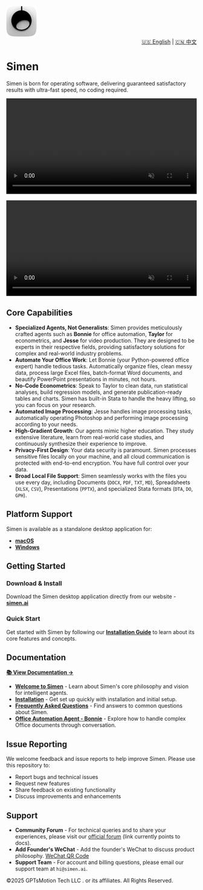 <div align="left">
  <img src="assets/icon.png" alt="Simen" width="80" height="80">
  
  <div align="right">
    <a href="README.md">🇺🇸 English</a> | <a href="README_CN.md">🇨🇳 中文</a>
  </div>
  
  # Simen
  
  Simen is born for operating software, delivering guaranteed satisfactory results with ultra-fast speed, no coding required.
  
  <video src="https://github.com/user-attachments/assets/63482f5f-6335-495c-bf82-481f23b738c3" autoplay loop muted playsinline width="100%"></video>
  
  <video src="https://github.com/user-attachments/assets/dfdc647f-0ff1-4005-b54a-b40122e26ce8" autoplay loop muted playsinline width="100%"></video>

</div>

## Core Capabilities

- **Specialized Agents, Not Generalists**: Simen provides meticulously crafted agents such as **Bonnie** for office automation, **Taylor** for econometrics, and **Jesse** for video production. They are designed to be experts in their respective fields, providing satisfactory solutions for complex and real-world industry problems.
- **Automate Your Office Work**: Let Bonnie (your Python-powered office expert) handle tedious tasks. Automatically organize files, clean messy data, process large Excel files, batch-format Word documents, and beautify PowerPoint presentations in minutes, not hours.
- **No-Code Econometrics**: Speak to Taylor to clean data, run statistical analyses, build regression models, and generate publication-ready tables and charts. Simen has built-in Stata to handle the heavy lifting, so you can focus on your research.
- **Automated Image Processing**: Jesse handles image processing tasks, automatically operating Photoshop and performing image processing according to your needs.
- **High-Gradient Growth**: Our agents mimic higher education. They study extensive literature, learn from real-world case studies, and continuously synthesize their experience to improve.
- **Privacy-First Design**: Your data security is paramount. Simen processes sensitive files locally on your machine, and all cloud communication is protected with end-to-end encryption. You have full control over your data.
- **Broad Local File Support**: Simen seamlessly works with the files you use every day, including Documents (`DOCX`, `PDF`, `TXT`, `MD`), Spreadsheets (`XLSX`, `CSV`), Presentations (`PPTX`), and specialized Stata formats (`DTA`, `DO`, `GPH`).

## Platform Support

Simen is available as a standalone desktop application for:
- **[macOS](https://case.simen.ai/en/downloads)**
- **[Windows](https://case.simen.ai/en/downloads)** 

## Getting Started

### Download & Install
Download the Simen desktop application directly from our website - **[simen.ai](https://simen.ai)**

### Quick Start
Get started with Simen by following our **[Installation Guide](https://case.simen.ai/en/installation)** to learn about its core features and concepts.

## Documentation

**[📚 View Documentation →](https://case.simen.ai/en/welcome)**

- **[Welcome to Simen](https://case.simen.ai/en/welcome)** - Learn about Simen's core philosophy and vision for intelligent agents.
- **[Installation](https://case.simen.ai/en/installation)** - Get set up quickly with installation and initial setup.
- **[Frequently Asked Questions](https://case.simen.ai/en/faq)** - Find answers to common questions about Simen.
- **[Office Automation Agent - Bonnie](https://case.simen.ai/en/bonnie/introduct)** - Explore how to handle complex Office documents through conversation.

## Issue Reporting
We welcome feedback and issue reports to help improve Simen. Please use this repository to:
- Report bugs and technical issues
- Request new features
- Share feedback on existing functionality
- Discuss improvements and enhancements

## Support
- **Community Forum** - For technical queries and to share your experiences, please visit our [official forum](https://case.simen.ai/en/welcome) (link currently points to docs).
- **Add Founder's WeChat** - Add the founder's WeChat to discuss product philosophy. [WeChat QR Code](https://github.com/user-attachments/assets/63482f5f-6335-495c-bf82-481f23b738c3)
- **Support Team** - For account and billing questions, please email our support team at `hi@simen.ai`.


©2025 GPTsMotion Tech LLC . or its affiliates. All Rights Reserved.
